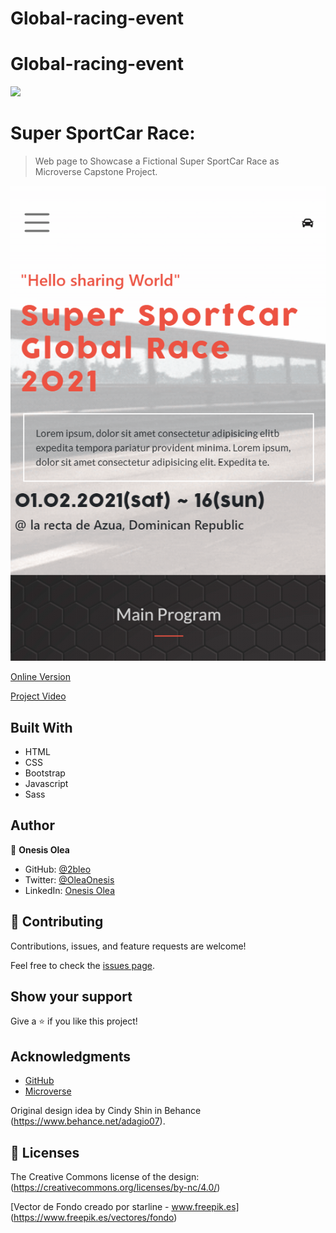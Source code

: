 # Global-racing-event
# Global-racing-event

![](https://img.shields.io/badge/Microverse-blueviolet)

# Super SportCar Race:

> Web page to Showcase a Fictional Super SportCar Race as Microverse Capstone Project.

![screenshot](/Assets/img/screenshot.png)

[Online Version](https://2bleo.github.io/Global-racing-event/)

[Project Video](https://loom.com/share/7851732929c74821b2df87438105838f)


## Built With

- HTML
- CSS
- Bootstrap
- Javascript
- Sass

## Author

👤 **Onesis Olea**

- GitHub: [@2bleo](https://github.com/2bleO)
- Twitter: [@OleaOnesis](https://twitter.com/OleaOnesis)
- LinkedIn: [Onesis Olea](https://www.linkedin.com/in/onesis-olea)

## 🤝 Contributing

Contributions, issues, and feature requests are welcome!

Feel free to check the [issues page](../../issues/).

## Show your support

Give a ⭐️ if you like this project!

## Acknowledgments

* [GitHub](https://www.github.com)
* [Microverse](https://microverse.org)

Original design idea by Cindy Shin in Behance (https://www.behance.net/adagio07).

## 📝 Licenses

The Creative Commons license of the design: (https://creativecommons.org/licenses/by-nc/4.0/)

[Vector de Fondo creado por starline - www.freepik.es] (https://www.freepik.es/vectores/fondo)
